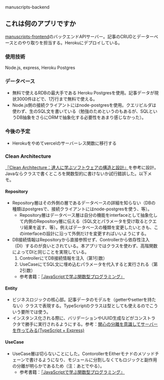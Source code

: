 manuscripts-backend

## これは何のアプリですか

[manuscripts-frontend](https://github.com/kyonenya/manuscripts-frontend)のバックエンドAPIサーバー。記事のCRUDとデーターベースとのやり取りを担当する。Herokuにデプロイしている。

### 使用技術

Node.js, express, Heroku Postgres

### データベース

- 無料で使えるRDBの最大手である Heroku Postgresを使用。記事データが現状3000件ほどで、1万行まで無料で使える。
- Node.js側の接続クライアントにはnode-postgresを使用。クエリビルダは使わず、生のSQL文を書いている（勉強のためというのもあるが、SQLというDB抽象をさらにORMで抽象化する必要性をあまり感じなかった）。

### 今後の予定

- Herokuをやめてvercelのサーバーレス関数に移行する

### Clean Architecture

[『Clean Architecture：達人に学ぶソフトウェアの構造と設計』](https://www.amazon.co.jp/dp/4048930656)を参考に設計。Javaならクラスで書くところを関数型的に書けないか試行錯誤した。以下メモ。

#### Repository

- Repository層はその外側の層であるデータベースの詳細を知らない（DBの種類はpostgresで、接続クライアントにはnode-postgresを使う、等）。
  - Repository層はデータベース層は自分の機能をinterfaceとして抽象化して内側のRepository層に伝える（SQL文とパラメータを受け取るとクエリ結果を返す、等）。例えばデータベースの種類を変更したいときも、このinterfaceの設計に沿って外側だけを変更すればいいようにする。
- DB接続情報はRepositoryから直接参照せず、Controllerから依存性注入（DI）するのが良いとされている。本アプリではクラスを使わず、高階関数によってDIと同じことを実現している。
  1. ControllerにてDB接続情報を注入（第1引数）
  2. UseCaseにてSQL文に埋め込むパラメータを代入すると実行される（第2引数）
  - 参考書籍：[『JavaScriptで学ぶ関数型プログラミング』](https://www.amazon.co.jp/dp/4873116600)

#### Entity

- ビジネスロジックの核心部。記事データのモデルを（getterやsetterを持たない）クラスで表現する。TypeScriptのクラスは型としても使えるのでこういう要所では使う。
- インスタンス化される際に、バリデーションやUUID生成などがコンストラクタで勝手に実行されるようにする。参考：[関心の分離を意識してサーバーを作ってみる(TypeScript + Express)](https://qiita.com/sadnessOjisan/items/ea5590efa3f55ef56edd)

#### UseCase

- UseCase層は切らないことにした。ContorollerをEitherモナドのメソッドチェーンで書けるようになり、モジュールに分割しなくてもロジックと副作用の分離が明らかであるため（注：あとでやる）。
  - 参考書籍：[『JavaScriptで学ぶ関数型プログラミング』](https://www.amazon.co.jp/dp/4295001139)

